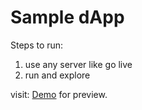 # Sample dApp
Steps to run:
1. use any server like go live
2. run and explore


visit: [Demo](https://64199e36551d0e05216fc431--phenomenal-cannoli-1c4e24.netlify.app/) for preview.
